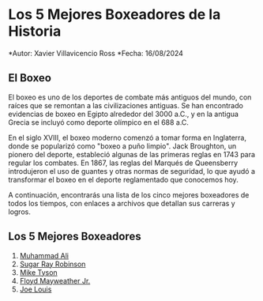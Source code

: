 # Los 5 Mejores Boxeadores de la Historia
*Autor: Xavier Villavicencio Ross
*Fecha: 16/08/2024

## El Boxeo

El boxeo es uno de los deportes de combate más antiguos del mundo, con raíces que se remontan a las civilizaciones antiguas. Se han encontrado evidencias de boxeo en Egipto alrededor del 3000 a.C., y en la antigua Grecia se incluyó como deporte olímpico en el 688 a.C.

En el siglo XVIII, el boxeo moderno comenzó a tomar forma en Inglaterra, donde se popularizó como "boxeo a puño limpio". Jack Broughton, un pionero del deporte, estableció algunas de las primeras reglas en 1743 para regular los combates. En 1867, las reglas del Marqués de Queensberry introdujeron el uso de guantes y otras normas de seguridad, lo que ayudó a transformar el boxeo en el deporte reglamentado que conocemos hoy.

A continuación, encontrarás una lista de los cinco mejores boxeadores de todos los tiempos, con enlaces a archivos que detallan sus carreras y logros.

## Los 5 Mejores Boxeadores

1. [Muhammad Ali](muhammad_ali.md)
2. [Sugar Ray Robinson](sugar_ray_robinson.md)
3. [Mike Tyson](mike_tyson.md)
4. [Floyd Mayweather Jr.](floyd_mayweather.md)
5. [Joe Louis](Joe_Louis.md)











